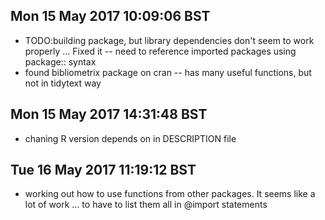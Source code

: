 

## Mon 15 May 2017 10:09:06 BST
- TODO:building package, but library dependencies don't seem to work properly ... Fixed it -- need to reference imported packages using package:: syntax
- found bibliometrix package on cran -- has many useful functions, but not in tidytext way

## Mon 15 May 2017 14:31:48 BST
-  chaning R version depends on in DESCRIPTION file

## Tue 16 May 2017 11:19:12 BST
- working out how to use functions from other packages. It seems like a lot of work ... to have to list them all in @import statements 

